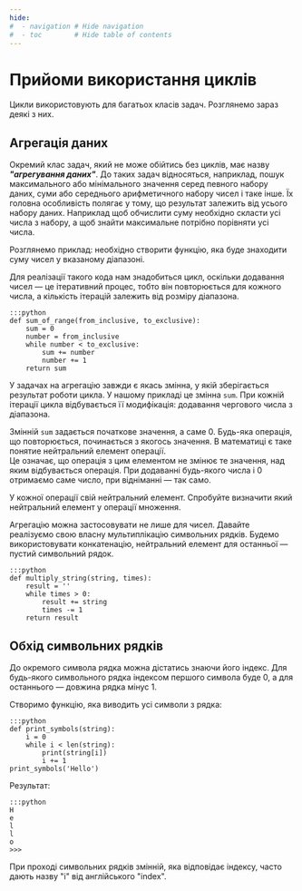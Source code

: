 ```yaml
---
hide:
#  - navigation # Hide navigation
#  - toc        # Hide table of contents
---
```


# Прийоми використання циклів

Цикли використовують для багатьох класів задач. 
Розглянемо зараз деякі з них. 

## Агрегація даних

Окремий клас задач, який не може обійтись без циклів, 
має назву ***"агрегування даних"***. 
До таких задач відносяться, наприклад, 
пошук максимального або мінімального значення серед певного набору даних, 
суми або середнього арифметичного набору чисел і таке інше. 
Їх головна особливість полягає у тому, 
що результат залежить від усього набору даних. 
Наприклад щоб обчислити суму необхідно скласти усі числа з набору, 
а щоб знайти максимальне потрібно порівняти усі числа. 

Розглянемо приклад: 
необхідно створити функцію, яка буде знаходити суму чисел у вказаному діапазоні. 

Для реалізації такого кода нам знадобиться цикл, 
оскільки додавання чисел — це ітеративний процес, 
тобто він повторюється для кожного числа, 
а кількість ітерацій залежить від розміру діапазона.

	:::python
	def sum_of_range(from_inclusive, to_exclusive):
		sum = 0
		number = from_inclusive
		while number < to_exclusive:
			sum += number
			number += 1
		return sum

У задачах на агрегацію завжди є якась змінна, 
у якій зберігається результат роботи цикла. 
У нашому прикладі це змінна `sum`. 
При кожній ітерації цикла відбувається її модифікація: 
додавання чергового числа з діапазона. 

Змінній `sum` задається початкове значення, а саме 0. 
Будь-яка операція, що повторюється, починається з якогось значення. 
В математиці є таке понятие нейтральний елемент операції.  
Це означає, що операція з цим елементом не змінює те значення, над яким відбувається операція. 
При додаванні будь-якого числа і 0 отримаємо саме число, 
при відніманні — так само. 

У кожної операції свій нейтральний елемент. 
Спробуйте визначити який нейтральний елемент у операції множення. 

Агрегацію можна застосовувати не лише для чисел. 
Давайте реалізуємо свою власну мультиплікацію символьних рядків. 
Будемо використовувати конкатенацію, 
нейтральний елемент для останньої — пустий символьний рядок.

	:::python
	def multiply_string(string, times):
		result = ''
		while times > 0:
			result += string
			times -= 1
		return result

## Обхід символьних рядків

До окремого символа рядка можна дістатись знаючи його індекс. 
Для будь-якого символьного рядка індексом першого символа буде 0, 
а для останнього — довжина рядка мінус 1. 

Створимо функцію, яка виводить усі символи з рядка:

	:::python
	def print_symbols(string):
		i = 0
		while i < len(string):
			print(string[i])
			i += 1
	print_symbols('Hello')
	
Результат:

	:::python
	H
	e
	l
	l
	o
	>>>

При проході символьних рядків змінній, яка відповідає індексу, 
часто дають назву "i" від англійського "index". 





